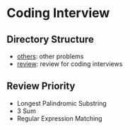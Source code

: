# Coding Interview

## Directory Structure

- [others](others/): other problems
- [review](review/): review for coding interviews

## Review Priority

- Longest Palindromic Substring
- 3 Sum
- Regular Expression Matching
